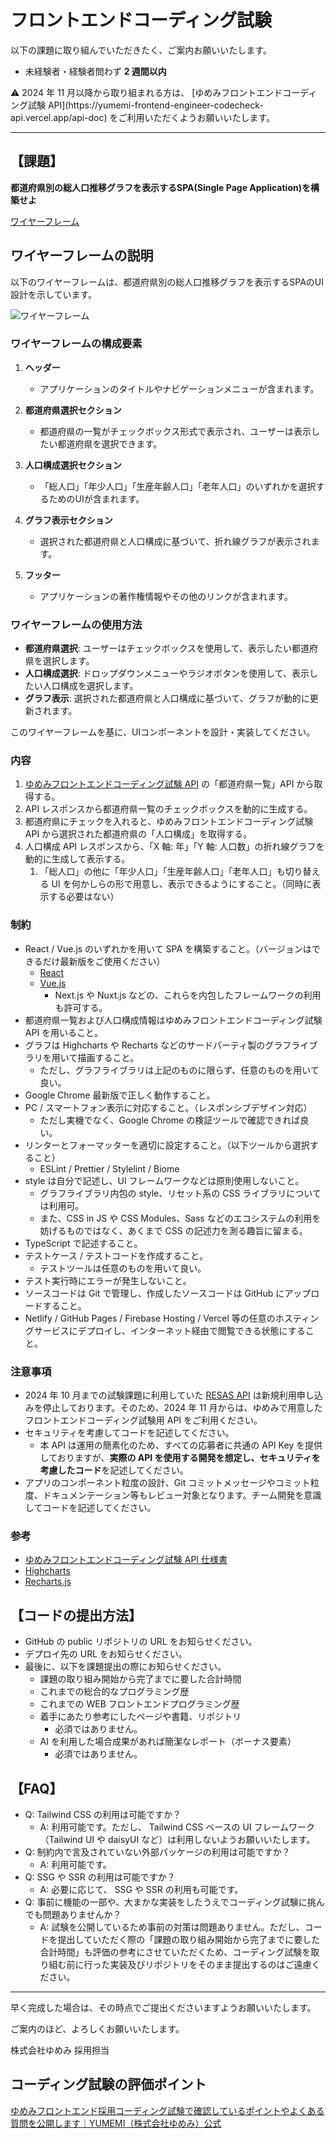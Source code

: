 # フロントエンドコーディング試験

以下の課題に取り組んでいただきたく、ご案内お願いいたします。

- 未経験者・経験者問わず **2 週間以内**

<aside>
⚠️ 2024 年 11 月以降から取り組まれる方は、 [ゆめみフロントエンドコーディング試験 API](https://yumemi-frontend-engineer-codecheck-api.vercel.app/api-doc) をご利用いただくようお願いいたします。

</aside>

---

## 【課題】

**都道府県別の総人口推移グラフを表示するSPA(Single Page Application)を構築せよ**

[ワイヤーフレーム](https://www.notion.so/ab4a837f8e764dffb0fc93c7b1387af7?pvs=21)

## ワイヤーフレームの説明

以下のワイヤーフレームは、都道府県別の総人口推移グラフを表示するSPAのUI設計を示しています。

![ワイヤーフレーム](./wire-frame.png)

### ワイヤーフレームの構成要素

1. **ヘッダー**
   - アプリケーションのタイトルやナビゲーションメニューが含まれます。

2. **都道府県選択セクション**
   - 都道府県の一覧がチェックボックス形式で表示され、ユーザーは表示したい都道府県を選択できます。

3. **人口構成選択セクション**
   - 「総人口」「年少人口」「生産年齢人口」「老年人口」のいずれかを選択するためのUIが含まれます。

4. **グラフ表示セクション**
   - 選択された都道府県と人口構成に基づいて、折れ線グラフが表示されます。

5. **フッター**
   - アプリケーションの著作権情報やその他のリンクが含まれます。

### ワイヤーフレームの使用方法

- **都道府県選択**: ユーザーはチェックボックスを使用して、表示したい都道府県を選択します。
- **人口構成選択**: ドロップダウンメニューやラジオボタンを使用して、表示したい人口構成を選択します。
- **グラフ表示**: 選択された都道府県と人口構成に基づいて、グラフが動的に更新されます。

このワイヤーフレームを基に、UIコンポーネントを設計・実装してください。


### **内容**

1. [ゆめみフロントエンドコーディング試験 API](https://yumemi-frontend-engineer-codecheck-api.vercel.app/api-doc) の「都道府県一覧」API から取得する。
2. API レスポンスから都道府県一覧のチェックボックスを動的に生成する。
3. 都道府県にチェックを入れると、ゆめみフロントエンドコーディング試験 API から選択された都道府県の「人口構成」を取得する。
4. 人口構成 API レスポンスから、「X 軸: 年」「Y 軸: 人口数」の折れ線グラフを動的に生成して表示する。
    1. 「総人口」の他に「年少人口」「生産年齢人口」「老年人口」も切り替える UI を何かしらの形で用意し、表示できるようにすること。（同時に表示する必要はない）

### **制約**

- React / Vue.js のいずれかを用いて SPA を構築すること。（バージョンはできるだけ最新版をご使用ください）
    - [React](https://reactjs.org/)
    - [Vue.js](https://vuejs.org/index.html)
        - Next.js や Nuxt.js などの、これらを内包したフレームワークの利用も許可する。
- 都道府県一覧および人口構成情報はゆめみフロントエンドコーディング試験 API を用いること。
- グラフは Highcharts や Recharts などのサードパーティ製のグラフライブラリを用いて描画すること。
    - ただし、グラフライブラリは上記のものに限らず、任意のものを用いて良い。
- Google Chrome 最新版で正しく動作すること。
- PC / スマートフォン表示に対応すること。（レスポンシブデザイン対応）
    - ただし実機でなく、Google Chrome の検証ツールで確認できれば良い。
- リンターとフォーマッターを適切に設定すること。（以下ツールから選択すること）
    - ESLint / Prettier / Stylelint / Biome
- style は自分で記述し、UI フレームワークなどは原則使用しないこと。
    - グラフライブラリ内包の style、リセット系の CSS ライブラリについては利用可。
    - また、CSS in JS や CSS Modules、Sass などのエコシステムの利用を妨げるものではなく、あくまで CSS の記述力を測る趣旨に留まる。
- TypeScript で記述すること。
- テストケース / テストコードを作成すること。
    - テストツールは任意のものを用いて良い。
- テスト実行時にエラーが発生しないこと。
- ソースコードは Git で管理し、作成したソースコードは GitHub にアップロードすること。
- Netlify / GitHub Pages / Firebase Hosting / Vercel 等の任意のホスティングサービスにデプロイし、インターネット経由で閲覧できる状態にすること。

### **注意事項**

- 2024 年 10 月までの試験課題に利用していた [RESAS API](https://opendata.resas-portal.go.jp/) は新規利用申し込みを停止しております。そのため、2024 年 11 月からは、ゆめみで用意したフロントエンドコーディング試験用 API をご利用ください。
- セキュリティを考慮してコードを記述してください。
    - 本 API は運用の簡素化のため、すべての応募者に共通の API Key を提供しておりますが、**実際の API を使用する開発を想定し、セキュリティを考慮したコード**を記述してください。
- アプリのコンポーネント粒度の設計、Git コミットメッセージやコミット粒度、ドキュメンテーション等もレビュー対象となります。チーム開発を意識してコードを記述してください。

### **参考**

- [ゆめみフロントエンドコーディング試験 API 仕様書](https://yumemi-frontend-engineer-codecheck-api.vercel.app/api-doc)
- [Highcharts](https://www.highcharts.com/)
- [Recharts.js](http://recharts.org/en-US)

## 【コードの提出方法】

- GitHub の public リポジトリの URL をお知らせください。
- デプロイ先の URL をお知らせください。
- 最後に、以下を課題提出の際にお知らせください。
    - 課題の取り組み開始から完了までに要した合計時間
    - これまでの総合的なプログラミング歴
    - これまでの WEB フロントエンドプログラミング歴
    - 着手にあたり参考にしたページや書籍、リポジトリ
        - 必須ではありません。
    - AI を利用した場合成果があれば簡潔なレポート（ボーナス要素）
        - 必須ではありません。

## 【FAQ】

- Q: Tailwind CSS の利用は可能ですか？
    - A: 利用可能です。ただし、 Tailwind CSS ベースの UI フレームワーク（Tailwind UI や daisyUI など）は利用しないようお願いいたします。
- Q: 制約内で言及されていない外部パッケージの利用は可能ですか？
    - A: 利用可能です。
- Q: SSG や SSR の利用は可能ですか？
    - A: 必要に応じて、 SSG や SSR の利用も可能です。
- Q: 事前に機能の一部や、大まかな実装をしたうえでコーディング試験に挑んでも問題ありませんか？
    - A: 試験を公開しているため事前の対策は問題ありません。ただし、コードを提出していただく際の「課題の取り組み開始から完了までに要した合計時間」も評価の参考にさせていただくため、コーディング試験を取り組む前に行った実装及びリポジトリをそのまま提出するのはご遠慮ください。

---

早く完成した場合は、その時点でご提出くださいますようお願いいたします。

ご案内のほど、よろしくお願いいたします。

株式会社ゆめみ
採用担当

## コーディング試験の評価ポイント

[ゆめみフロントエンド採用コーディング試験で確認しているポイントやよくある質問を公開します｜YUMEMI（株式会社ゆめみ）公式](https://note.yumemi.co.jp/n/ned7429b59556)